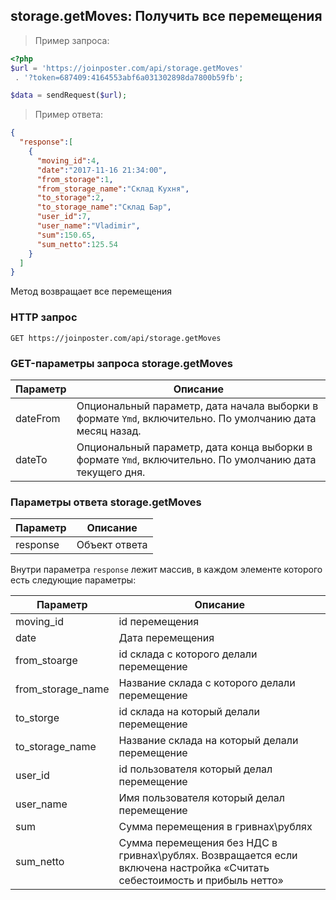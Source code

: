 ## storage.getMoves: Получить все перемещения

> Пример запроса:

```php
<?php
$url = 'https://joinposter.com/api/storage.getMoves'
 . '?token=687409:4164553abf6a031302898da7800b59fb';

$data = sendRequest($url);

```

> Пример ответа:

```json
{
  "response":[
    {
      "moving_id":4,
      "date":"2017-11-16 21:34:00",
      "from_storage":1,
      "from_storage_name":"Склад Кухня",
      "to_storage":2,
      "to_storage_name":"Склад Бар",
      "user_id":7,
      "user_name":"Vladimir",
      "sum":150.65,
      "sum_netto":125.54
    }
  ]
}
```

Метод возвращает все перемещения

### HTTP запрос

`GET https://joinposter.com/api/storage.getMoves`

### GET-параметры запроса storage.getMoves

Параметр | Описание
-------- | --------
dateFrom | Опциональный параметр, дата начала выборки в формате `Ymd`, включительно. По умолчанию дата месяц назад.
dateTo | Опциональный параметр, дата конца выборки в формате `Ymd`, включительно. По умолчанию дата текущего дня.

### Параметры ответа storage.getMoves

Параметр | Описание
-------- | --------
response | Объект ответа

Внутри параметра `response` лежит массив, в каждом элементе которого есть следующие параметры:

Параметр | Описание
-------- | --------
moving_id | id перемещения 
date | Дата перемещения
from_stoarge | id склада с которого делали перемещение
from_storage_name | Название склада с которого делали перемещение
to_storge | id склада на который делали перемещение
to_storage_name | Название склада на который делали перемещение
user_id | id пользователя который делал перемещение
user_name | Имя пользователя который делал перемещение
sum | Сумма перемещения в гривнах\рублях
sum_netto | Сумма перемещения без НДС в гривнах\рублях. Возвращается если включена настройка «Считать себестоимость и прибыль нетто»
